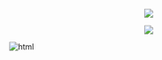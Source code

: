 <p align="center">
  <a href="https://github.com/nyhtml/">
    <img src="https://github-readme-stats.vercel.app/api?username=nyhtml&include_all_commits=true&show_icons=true&count_private=true" />
  </a>
</p>

<p align="center">
  <a href="https://github.com/nyhtml/nyhtml/">
    <img src="https://github-readme-stats.vercel.app/api?username=nyhtml&include_all_commits=false&show_icons=false&count_private=false" />
  </a>
</p>

![html](https://user-images.githubusercontent.com/2177262/149684665-0017c492-891a-400d-9820-29a03aebdadb.png)

<!--
<p align="center">
  <a href="https://github.com/nyhtml/">
    <img src="https://github-readme-stats.vercel.app/api/top-langs/?username=nyhtml&hide=java&layout=compact" />
  </a>
</p> 
### Hi there 👋

**nyhtml/nyhtml** is a ✨ _special_ ✨ repository because its `README.md` (this file) appears on your GitHub profile.

Here are some ideas to get you started:

- 🔭 I’m currently working on ...
- 🌱 I’m currently learning ...
- 👯 I’m looking to collaborate on ...
- 🤔 I’m looking for help with ...
- 💬 Ask me about ...
- 📫 How to reach me: ...
- 😄 Pronouns: ...
- ⚡ Fun fact: ...
-->
